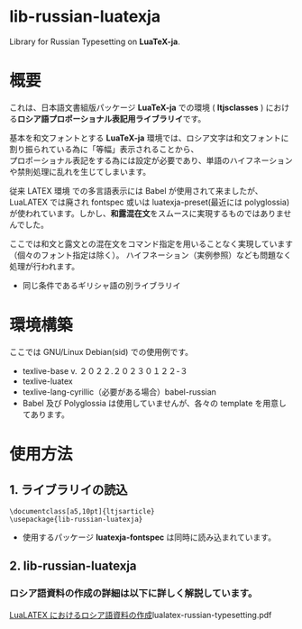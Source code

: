# lib-russian-luatexja
Library for Russian Typesetting on **LuaTeX-ja**. 

# 概要
これは、日本語文書組版パッケージ **LuaTeX-ja** での環境 ( **ltjsclasses** ) における**ロシア語プロポーショナル表記用ライブラリイ**です。  

基本を和文フォントとする **LuaTeX-ja** 環境では、ロシア文字は和文フォントに割り振られている為に「等幅」表示されることから、  
プロポーショナル表記をする為には設定が必要であり、単語のハイフネーションや禁則処理に乱れを生じてしまいます。  

従来 LATEX 環境 での多言語表示には Babel が使用されて来ましたが、LuaLATEX では廃され fontspec 或いは luatexja-preset(最近には polyglossia) が使われています。しかし、**和露混在文**をスムースに実現するものではありませんでした。  

ここでは和文と露文との混在文をコマンド指定を用いることなく実現しています（個々のフォント指定は除く）。
ハイフネーション（実例参照）なども問題なく処理が行われます。

- 同じ条件であるギリシャ語の別ライブラリイ

# 環境構築
ここでは GNU/Linux Debian(sid) での使用例です。
- texlive-base v. ２０２２.２０２３０１２２-３
- texlive-luatex
- texlive-lang-cyrillic（必要がある場合）babel-russian
- Babel 及び Polyglossia は使用していませんが、各々の  template を用意してあります。

# 使用方法

## 1. ライブラリイの読込
```
\documentclass[a5,10pt]{ltjsarticle}
\usepackage{lib-russian-luatexja}
```
- 使用するパッケージ **luatexja-fontspec** は同時に読み込まれています。

## 2. lib-russian-luatexja




### ロシア語資料の作成の詳細は以下に詳しく解説しています。
[LuaLATEX におけるロシア語資料の作成](https://github.com/ru-museum/isbn-barcode-ja-latex/blob/main/latex-with-debian.pdf)lualatex-russian-typesetting.pdf
